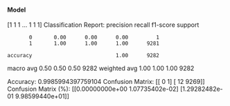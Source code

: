 #### Model
[1 1 1 ... 1 1 1]
Classification Report:
              precision    recall  f1-score   support

           0       0.00      0.00      0.00         1
           1       1.00      1.00      1.00      9281

    accuracy                           1.00      9282
   macro avg       0.50      0.50      0.50      9282
weighted avg       1.00      1.00      1.00      9282

Accuracy: 0.9985994397759104
Confusion Matrix:
[[   0    1]
 [  12 9269]]
Confusion Matrix (%):
[[0.00000000e+00 1.07735402e-02]
 [1.29282482e-01 9.98599440e+01]]
